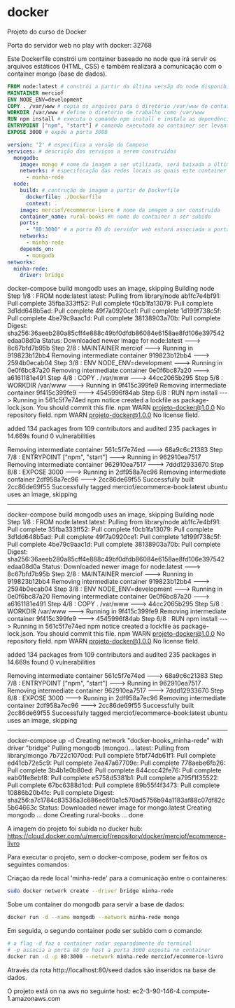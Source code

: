 # docker
Projeto do curso de Docker

Porta do servidor web no play with docker: 32768

Este Dockerfile constrói um container baseado no node que irá servir os arquivos estáticos (HTML, CSS) e também realizará a comunicação com o container mongo (base de dados).

```Dockerfile
FROM node:latest # constrói a partir da última versãp do node disponibilizada no dockerhub, caso ela não esteja presente localmente 
MAINTAINER merciof 
ENV NODE_ENV=development
COPY . /var/www # copia os arquivos para o diretório /var/www do container a ser construído
WORKDIR /var/www # define o diretório de trabalho como /var/www
RUN npm install # executa o comando npm install e instala as dependências definidas no arquivo package.json
ENTRYPOINT ["npm", "start"] # comando executado ao container ser levantado, ele executa o arquivo server.js 
EXPOSE 3000 # expõe a porta 3000
```

```yml
version: '2' # especifica a versão do Compose
services: # descrição dos serviços a serem construídos
  mongodb:
    image: mongo # nome da imagem a ser utilizada, será baixada a última versão do docker hub
    networks: # especificação das redes locais as quais este container (serviço) estará conectado
      - minha-rede 
  node:
    build: # contrução de imagem a partir de Dockerfile
      dockerfile: ./Dockerfile
      context: . 
    image: merciof/ecommerce-livro # nome da imagem a ser construída
    container_name: rural-books #n nome do container a ser subido
    ports:
      - "80:3000" # a porta 80 do servidor web estará associada a porta 3000 exposta no container
    networks: 
      - minha-rede
    depends_on:
      - mongodb
networks:
  minha-rede:
    driver: bridge
```


docker-compose build
mongodb uses an image, skipping
Building node
Step 1/8 : FROM node:latest
latest: Pulling from library/node
ab1fc7e4bf91: Pull complete
35fba333ff52: Pull complete
f0cb1fa13079: Pull complete
3d1dd648b5ad: Pull complete
49f7a0920ce1: Pull complete
1d199f738c5f: Pull complete
4be79c9aac1d: Pull complete
38138903a70b: Pull complete
Digest: sha256:36aeeb280a85cff4e888c49bf0dfdb86084e6158ae8fd106e397542edaa08d0a
Status: Downloaded newer image for node:latest
 ---> 8c67bfd7b95b
Step 2/8 : MAINTAINER merciof
 ---> Running in 919823b12bb4
Removing intermediate container 919823b12bb4
 ---> 2594b0ecab04
Step 3/8 : ENV NODE_ENV=development
 ---> Running in 0e0f6bc87a20
Removing intermediate container 0e0f6bc87a20
 ---> a6161181e491
Step 4/8 : COPY . /var/www
 ---> 44cc2065b295
Step 5/8 : WORKDIR /var/www
 ---> Running in 9f415c399fe9
Removing intermediate container 9f415c399fe9
 ---> 4545996f84ab
Step 6/8 : RUN npm install
 ---> Running in 561c5f7e74ed
npm notice created a lockfile as package-lock.json. You should commit this file.
npm WARN projeto-docker@1.0.0 No repository field.
npm WARN projeto-docker@1.0.0 No license field.

added 134 packages from 109 contributors and audited 235 packages in 14.669s
found 0 vulnerabilities

Removing intermediate container 561c5f7e74ed
 ---> 68a9c6c21383
Step 7/8 : ENTRYPOINT ["npm", "start"]
 ---> Running in 962910ea7517
Removing intermediate container 962910ea7517
 ---> 7ddd12933670
Step 8/8 : EXPOSE 3000
 ---> Running in 2df958a7ec96
Removing intermediate container 2df958a7ec96
 ---> 2cc86de69f55
Successfully built 2cc86de69f55
Successfully tagged merciof/ecommerce-book:latest
ubuntu uses an image, skipping

************************************************************************************

docker-compose build
mongodb uses an image, skipping
Building node
Step 1/8 : FROM node:latest
latest: Pulling from library/node
ab1fc7e4bf91: Pull complete
35fba333ff52: Pull complete
f0cb1fa13079: Pull complete
3d1dd648b5ad: Pull complete
49f7a0920ce1: Pull complete
1d199f738c5f: Pull complete
4be79c9aac1d: Pull complete
38138903a70b: Pull complete
Digest: sha256:36aeeb280a85cff4e888c49bf0dfdb86084e6158ae8fd106e397542edaa08d0a
Status: Downloaded newer image for node:latest
 ---> 8c67bfd7b95b
Step 2/8 : MAINTAINER merciof
 ---> Running in 919823b12bb4
Removing intermediate container 919823b12bb4
 ---> 2594b0ecab04
Step 3/8 : ENV NODE_ENV=development
 ---> Running in 0e0f6bc87a20
Removing intermediate container 0e0f6bc87a20
 ---> a6161181e491
Step 4/8 : COPY . /var/www
 ---> 44cc2065b295
Step 5/8 : WORKDIR /var/www
 ---> Running in 9f415c399fe9
Removing intermediate container 9f415c399fe9
 ---> 4545996f84ab
Step 6/8 : RUN npm install
 ---> Running in 561c5f7e74ed
npm notice created a lockfile as package-lock.json. You should commit this file.
npm WARN projeto-docker@1.0.0 No repository field.
npm WARN projeto-docker@1.0.0 No license field.

added 134 packages from 109 contributors and audited 235 packages in 14.669s
found 0 vulnerabilities

Removing intermediate container 561c5f7e74ed
 ---> 68a9c6c21383
Step 7/8 : ENTRYPOINT ["npm", "start"]
 ---> Running in 962910ea7517
Removing intermediate container 962910ea7517
 ---> 7ddd12933670
Step 8/8 : EXPOSE 3000
 ---> Running in 2df958a7ec96
Removing intermediate container 2df958a7ec96
 ---> 2cc86de69f55
Successfully built 2cc86de69f55
Successfully tagged merciof/ecommerce-book:latest
ubuntu uses an image, skipping

***********************************************

docker-compose up -d
Creating network "docker-books_minha-rede" with driver "bridge"
Pulling mongodb (mongo:)...
latest: Pulling from library/mongo
7b722c1070cd: Pull complete
5fbf74db61f1: Pull complete
ed41cb72e5c9: Pull complete
7ea47a67709e: Pull complete
778aebe6fb26: Pull complete
3b4b1e0b80ed: Pull complete
844ccc42fe76: Pull complete
eab01fe8ebf8: Pull complete
e5758d5381b1: Pull complete
a795f1f35522: Pull complete
67bc6388d1cd: Pull complete
89b55f4f3473: Pull complete
10886b20b4fc: Pull complete
Digest: sha256:a7c1784c83536a3c686ec6f0a1c570ad5756b94a1183af88c07df82c5b64663c
Status: Downloaded newer image for mongo:latest
Creating mongodb ... done
Creating rural-books ... done



A imagem do projeto foi subida no ducker hub: https://cloud.docker.com/u/merciof/repository/docker/merciof/ecommerce-livro

Para executar o projeto, sem o docker-compose, podem ser feitos os seguintes comandos:

Criaçao da rede local 'minha-rede' para a comunicação entre o containeres:

```bash
sudo docker network create --driver bridge minha-rede 
```

Sobe um container do mongodb para servir a base de dados: 

```bash
docker run -d --name mongodb --network minha-rede mongo
```

Em seguida, o segundo container pode ser subido com o comando: 

```bash
# a flag -d faz o container rodar separadamente do terminal 
# -p associa a porta 80 do host a porta 3000 exposta no container
docker run -d -p 80:3000 --network minha-rede merciof/ecommerce-livro 
```
Através da rota http://localhost:80/seed dados são inseridos na base de dados. 

O projeto está on na aws no seguinte host: ec2-3-90-146-4.compute-1.amazonaws.com
